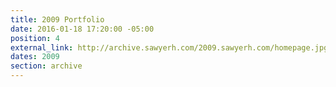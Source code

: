 ```yaml
---
title: 2009 Portfolio
date: 2016-01-18 17:20:00 -05:00
position: 4
external_link: http://archive.sawyerh.com/2009.sawyerh.com/homepage.jpg
dates: 2009
section: archive
---
```



